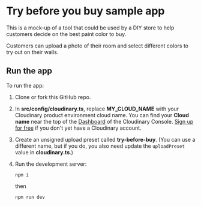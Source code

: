 # Try before you buy sample app

This is a mock-up of a tool that could be used by a DIY store to help customers decide on the best paint color to buy.

Customers can upload a photo of their room and select different colors to try out on their walls.

## Run the app

To run the app:

1. Clone or fork this GitHub repo.
1. In **src/config/cloudinary.ts**, replace **MY_CLOUD_NAME** with your Cloudinary product environment cloud name. You can find your **Cloud name** near the top of the [Dashboard](https://console.cloudinary.com/pm/developer-dashboard) of the Cloudinary Console. [Sign up for free](https://cloudinary.com/users/register_free) if you don't yet have a Cloudinary account.
1. Create an unsigned upload preset called **try-before-buy**. (You can use a different name, but if you do, you also need update the `uploadPreset` value in **cloudinary.ts**.) 
1. Run the development server:
   
    ```terminal
    npm i
    ```

    then

    ```terminal
    npm run dev
    ```
